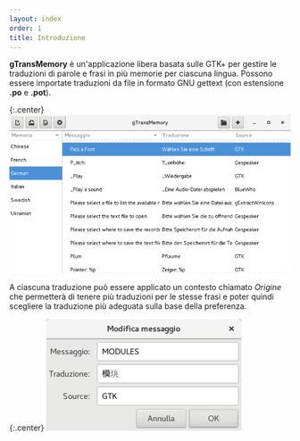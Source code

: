 ```yaml
---
layout: index
order: 1
title: Introduzione
---
```

**gTransMemory** è un'applicazione libera basata sulle GTK+ per gestire le
traduzioni di parole e frasi in più memorie per ciascuna lingua.
Possono essere importate traduzioni da file in formato GNU gettext
(con estensione **.po** e **.pot**).

{:.center}
![Finestra principale](/resources/gtransmemory/archive/latest/italian/main.png)

A ciascuna traduzione può essere applicato un contesto chiamato *Origine* che
permetterà di tenere più traduzioni per le stesse frasi e poter quindi scegliere
la traduzione più adeguata sulla base della preferenza.

{:.center}
![Finestra dettagli](/resources/gtransmemory/archive/latest/italian/detail.png)
